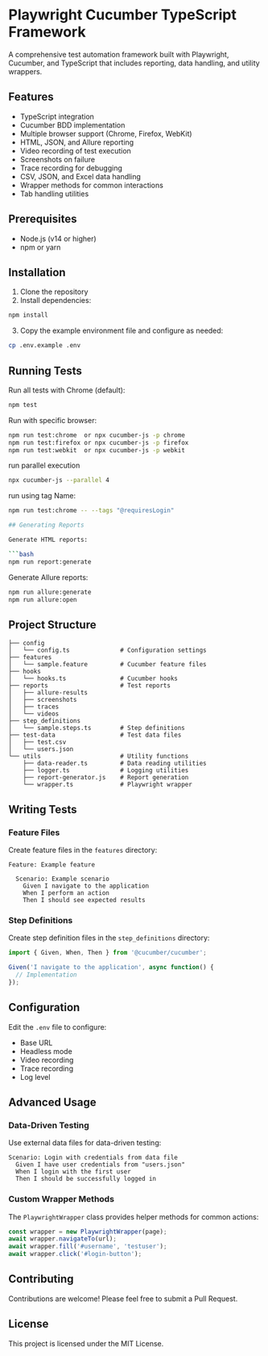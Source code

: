 # Playwright Cucumber TypeScript Framework

A comprehensive test automation framework built with Playwright, Cucumber, and TypeScript that includes reporting, data handling, and utility wrappers.

## Features

- TypeScript integration
- Cucumber BDD implementation
- Multiple browser support (Chrome, Firefox, WebKit)
- HTML, JSON, and Allure reporting
- Video recording of test execution
- Screenshots on failure
- Trace recording for debugging
- CSV, JSON, and Excel data handling
- Wrapper methods for common interactions
- Tab handling utilities

## Prerequisites

- Node.js (v14 or higher)
- npm or yarn

## Installation

1. Clone the repository
2. Install dependencies:

```bash
npm install
```

3. Copy the example environment file and configure as needed:

```bash
cp .env.example .env
```

## Running Tests

Run all tests with Chrome (default):

```bash
npm test
```

Run with specific browser:

```bash
npm run test:chrome  or npx cucumber-js -p chrome
npm run test:firefox or npx cucumber-js -p firefox
npm run test:webkit  or npx cucumber-js -p webkit
```
run parallel execution

```bash
npx cucumber-js --parallel 4
```

run using tag Name:

```bash
npm run test:chrome -- --tags "@requiresLogin"

## Generating Reports

Generate HTML reports:

```bash
npm run report:generate
```

Generate Allure reports:

```bash
npm run allure:generate
npm run allure:open
```

## Project Structure

```
├── config
│   └── config.ts              # Configuration settings
├── features
│   └── sample.feature         # Cucumber feature files
├── hooks
│   └── hooks.ts               # Cucumber hooks
├── reports                    # Test reports
│   ├── allure-results
│   ├── screenshots
│   ├── traces
│   └── videos
├── step_definitions
│   └── sample.steps.ts        # Step definitions
├── test-data                  # Test data files
│   ├── test.csv
│   └── users.json
└── utils                      # Utility functions
    ├── data-reader.ts         # Data reading utilities
    ├── logger.ts              # Logging utilities
    ├── report-generator.js    # Report generation
    └── wrapper.ts             # Playwright wrapper
```

## Writing Tests

### Feature Files

Create feature files in the `features` directory:

```gherkin
Feature: Example feature

  Scenario: Example scenario
    Given I navigate to the application
    When I perform an action
    Then I should see expected results
```

### Step Definitions

Create step definition files in the `step_definitions` directory:

```typescript
import { Given, When, Then } from '@cucumber/cucumber';

Given('I navigate to the application', async function() {
  // Implementation
});
```

## Configuration

Edit the `.env` file to configure:

- Base URL
- Headless mode
- Video recording
- Trace recording
- Log level

## Advanced Usage

### Data-Driven Testing

Use external data files for data-driven testing:

```gherkin
Scenario: Login with credentials from data file
  Given I have user credentials from "users.json"
  When I login with the first user
  Then I should be successfully logged in
```

### Custom Wrapper Methods

The `PlaywrightWrapper` class provides helper methods for common actions:

```typescript
const wrapper = new PlaywrightWrapper(page);
await wrapper.navigateTo(url);
await wrapper.fill('#username', 'testuser');
await wrapper.click('#login-button');
```

## Contributing

Contributions are welcome! Please feel free to submit a Pull Request.

## License

This project is licensed under the MIT License.